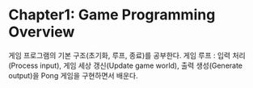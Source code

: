 ﻿# Chapter1: Game Programming Overview
게임 프로그램의 기본 구조(초기화, 루프, 종료)를 공부한다.
게임 루프 : 입력 처리(Process input), 게임 세상 갱신(Update game world), 출력 생성(Generate output)을
Pong 게임을 구현하면서 배운다.